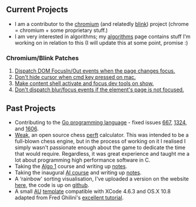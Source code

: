 ## Current Projects ##

* I am a contributor to the [chromium][0] (and relatedly [blink][1]) project (chrome = chromium + some proprietary stuff.)
* I am very interested in algorithms; my [algorithms][2] page contains stuff I'm working on in
  relation to this (I will update this at some point, promise :)

### Chromium/Blink Patches ###

1. [Dispatch DOM FocusIn/Out events when the page changes focus.][chr1]
2. [Don't hide cursor when cmd key pressed on mac.][chr2]
3. [Make content shell activate and focus dev tools on show.][chr3]
4. [Don't dispatch blur/focus events if the element's page is not focused.][chr4]

## Past Projects ##

* Contributing to the [Go programming language][p0] - fixed issues [667][go667], [1324][go1324],
  and [1606][go1606].
* [Weak][p1], an open source chess [perft][p2] calculator. This was intended to be a full-blown
  chess engine, but in the process of working on it I realised I simply wasn't passionate
  enough about the game to dedicate the time that would require. Regardless, it was great
  experience and taught me a lot about programming high performance software in C.
* Taking the [Algo 1][p3] course and writing up [notes][p4].
* Taking the inaugural [AI course][p5] and writing up [notes][p6].
* A &lsquo;rainbow' sorting visualisation, I've uploaded a version on the website <a
  href="/projects/rainbow" target="_self">here<a/>, the code is up on [github][p7].
* A small [AU][ref1] [template][p8] compatible with XCode 4.6.3 and OS.X 10.8 adapted from
  Fred Ghilini's [excellent tutorial][ref2].

[0]:http://www.chromium.org/
[1]:http://www.chromium.org/blink
[2]:/projects/alg

[chr1]:https://src.chromium.org/viewvc/blink?revision=159293&view=revision
[chr2]:https://src.chromium.org/viewvc/chrome?revision=229029&view=revision
[chr3]:https://src.chromium.org/viewvc/chrome?revision=229709&view=revision
[chr4]:https://src.chromium.org/viewvc/blink?revision=160036&view=revision

[p0]:http://golang.org
[p1]:https://github.com/lorenzo-stoakes/weak
[p2]:http://chessprogramming.wikispaces.com/Perft
[p3]:https://www.coursera.org/course/algo
[p4]:https://github.com/lorenzo-stoakes/stanford-algo
[p5]:http://www.ted.com/talks/peter_norvig_the_100_000_student_classroom.html
[p6]:https://github.com/lorenzo-stoakes/stanford-ai
[p7]:https://github.com/lorenzo-stoakes/Rainbow-Sort
[p8]:https://github.com/lorenzo-stoakes/TemplateAU

[go667]:https://code.google.com/p/go/source/detail?r=3c73bb78da9a
[go1324]:https://code.google.com/p/go/source/detail?r=2562ce5a7a
[go1606]:https://code.google.com/p/go/source/detail?r=1bad75771eb6

[ref1]:http://en.wikipedia.org/wiki/Audio_Units
[ref2]:http://sample-hold.com/2011/11/23/getting-started-with-audio-units-on-os-x-lion-and-xcode-4-2-1/
